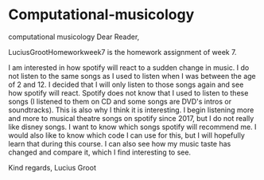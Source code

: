 # Computational-musicology
computational musicology
Dear Reader,

LuciusGrootHomeworkweek7 is the homework assignment of week 7.

I am interested in how spotify will react to a sudden change in music. I do not listen to the same songs as I used to listen when I was between the age of 2 and 12. I decided that I will only listen to those songs again and see how spotify will react. Spotify does not know that I used to listen to these songs (I listened to them on CD and some songs are DVD's intros or soundtracks). This is also why I think it is interesting.
I begin listening more and more to musical theatre songs on spotify since 2017, but I do not really like disney songs. I want to know which songs spotify will recommend me. 
I would also like to know which code I can use for this, but I will hopefully learn that during this course.
I can also see how my music taste has changed and compare it, which I find interesting to see.

Kind regards, Lucius Groot 
